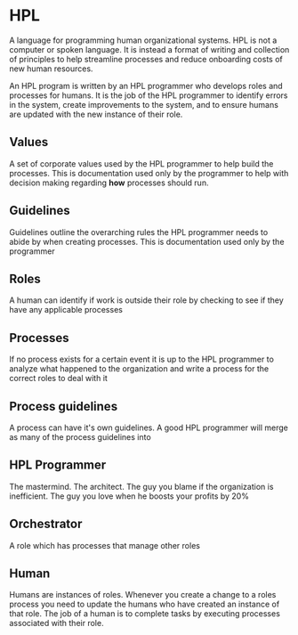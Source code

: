 # HPL
A language for programming human organizational systems.
HPL is not a computer or spoken language. It is instead a format of writing and collection of principles to help streamline processes and reduce onboarding costs of new human resources.

An HPL program is written by an HPL programmer who develops roles and processes for humans. It is the job of the HPL programmer to identify errors in the system, create improvements to the system, and to ensure humans are updated with the new instance of their role.

## Values
A set of corporate values used by the HPL programmer to help build the processes. This is documentation used only by the programmer to help with decision making regarding __how__ processes should run.

## Guidelines
Guidelines outline the overarching rules the HPL programmer needs to abide by when creating processes. This is documentation used only by the programmer 

## Roles
A human can identify if work is outside their role by checking to see if they have any applicable processes

## Processes
If no process exists for a certain event it is up to the HPL programmer to analyze what happened to the organization and write a process for the correct roles to deal with it

## Process guidelines
A process can have it's own guidelines. A good HPL programmer will merge as many of the process guidelines into 

## HPL Programmer
The mastermind. The architect. The guy you blame if the organization is inefficient. The guy you love when he boosts your profits by 20%

## Orchestrator
A role which has processes that manage other roles

## Human
Humans are instances of roles. Whenever you create a change to a roles process you need to update the humans who have created an instance of that role.
The job of a human is to complete tasks by executing processes associated with their role.
